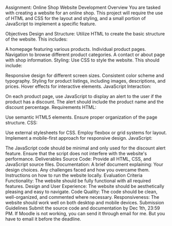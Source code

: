 
Assignment: Online Shop Website Development
Overview
You are tasked with creating a website for an online shop. This project will require the use of HTML and CSS for the layout and styling, and a small portion of JavaScript to implement a specific feature.

Objectives
Design and Structure: Utilize HTML to create the basic structure of the website. This includes:

A homepage featuring various products.
Individual product pages.
Navigation to browse different product categories.
A contact or about page with shop information.
Styling: Use CSS to style the website. This should include:

Responsive design for different screen sizes.
Consistent color scheme and typography.
Styling for product listings, including images, descriptions, and prices.
Hover effects for interactive elements.
JavaScript Interaction:

On each product page, use JavaScript to display an alert to the user if the product has a discount. The alert should include the product name and the discount percentage.
Requirements
HTML:

Use semantic HTML5 elements.
Ensure proper organization of the page structure.
CSS:

Use external stylesheets for CSS.
Employ flexbox or grid systems for layout.
Implement a mobile-first approach for responsive design.
JavaScript:

The JavaScript code should be minimal and only used for the discount alert feature.
Ensure that the script does not interfere with the website's performance.
Deliverables
Source Code: Provide all HTML, CSS, and JavaScript source files.
Documentation: A brief document explaining:
Your design choices.
Any challenges faced and how you overcame them.
Instructions on how to run the website locally.
Evaluation Criteria
Functionality: The website should be fully functional with all required features.
Design and User Experience: The website should be aesthetically pleasing and easy to navigate.
Code Quality: The code should be clean, well-organized, and commented where necessary.
Responsiveness: The website should work well on both desktop and mobile devices.
Submission Guidelines
Submit the source code and documentation by Dec 1th, 23:59 PM.
If Moodle is not working, you can send it through email for me.
But you have to email it before the deadline.